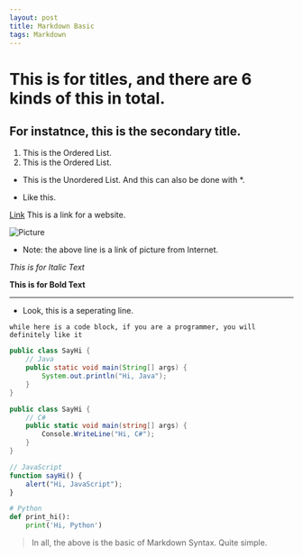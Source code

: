 ```yaml
---
layout: post
title: Markdown Basic
tags: Markdown
---
```

# This is for titles, and there are 6 kinds of this in total.
## For instatnce, this is the secondary title.

1. This is the Ordered List.
2. This is the Ordered List.

- This is the Unordered List. And this can also be done with *.
* Like this.

[Link](https://github.com/heartsuit) This is a link for a website.

![Picture](http://2.f1.dajieimg.com/group1/M00/38/32/CgpAo1JRUEiAeotXAAAAoLwQons194l.jpg)

- Note: the above line is a link of picture from Internet.

*This is for Italic Text*

**This is for Bold Text**

***
- Look, this is a seperating line.

`while here is a code block, if you are a programmer, you will definitely like it`

``` java
public class SayHi {
    // Java
    public static void main(String[] args) {
        System.out.println("Hi, Java");
    }
}
```

``` csharp
public class SayHi {
    // C#
    public static void main(string[] args) {
        Console.WriteLine("Hi, C#");
    }
}
```

``` javascript
// JavaScript
function sayHi() {
    alert("Hi, JavaScript");
}
```

``` python
# Python
def print_hi():
    print('Hi, Python')
```

> In all, the above is the basic of Markdown Syntax. Quite simple.
